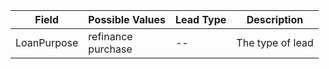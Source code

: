 | Field | Possible Values | Lead Type | Description |
| ----- | --------------- | --------- | ----------- |
| LoanPurpose | refinance<br>purchase | -- | The type of lead |